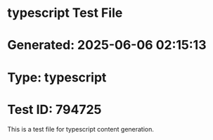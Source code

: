 ﻿# typescript Test File
# Generated: 2025-06-06 02:15:13
# Type: typescript
# Test ID: 794725

This is a test file for typescript content generation.
